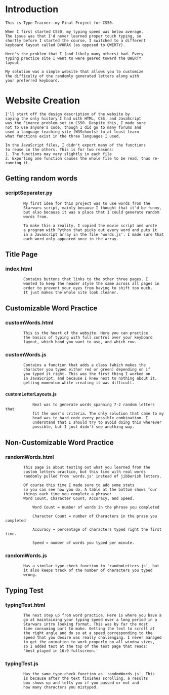 # Introduction
    This is Type Trainer——my Final Project for CS50.

    When I first started CS50, my typing speed was below average.
    The issue was that I'd never learned proper touch typing, so
    shortly before I started the course, I switched to a different
    keyboard layout called DVORAK (as opposed to QWERTY).

    Here's the problem that I (and likely many others) had. Every
    typing practice site I went to were geared toward the QWERTY
    layout. 

    My solution was a simple website that allows you to customize
    the difficulty of the randomly generated letters along with
    your preferred keyboard.



# Website Creation
    I'll start off the design description of the website by
    saying the only history I had with HTML, CSS, and JavaScript
    was the Finance problem set in CS50. Despite this, I made sure
    not to use anyone's code, though I did go to many forums and
    used a language teaching site (W3Schools) to at least learn
    what functions exist in the three languages I used.

    In the JavaScript files, I didn't export many of the functions
    to reuse in the others. This is for two reasons:
    1. The functions may vary slightly in each file
    2. Exporting one function causes the whole file to be read, thus re-running it.


##  Getting random words
###     scriptSeparater.py
            My first idea for this project was to use words from the
            Starwars script, mainly because I thought that it'd be funny,
            but also because it was a place that I could generate random
            words from.

            To make this a reality, I copied the movie script and wrote
            a program with Python that picks out every word and puts it
            in a Javascript array in the file 'words.js'. I made sure that
            each word only appeared once in the array.


##  Title Page
###     index.html
            Contains buttons that links to the other three pages. I
            wanted to keep the header style the same across all pages in
            order to prevent your eyes from having to shift too much.
            It just makes the whole site look cleaner.


##  Customizable Word Practice
###     customWords.html
            This is the heart of the website. Here you can practice
            the basics of typing with full control over your keyboard
            layout, which hand you want to use, and which row.

###     customWords.js
            Contains a function that adds a class (which makes the
            character you typed either red or green) depending on if
            you typed it right. This was the first thing I worked on
            in JavaScript, and because I knew next to nothing about it,
            getting momentum while creating it was difficult.

####        customLetterLayouts.js
                Next was to generate words spanning 7-2 random letters that
                fit the user's criteria. The only solution that came to my
                head was to hard-code every possible combination. I 
                understand that I should try to avoid doing this wherever
                possible, but I just didn't see anothing way.
    

##  Non-Customizable Word Practice
###     randomWords.html
            This page is about testing out what you learned from the
            custom letters practice, but this time with real words
            randomly pulled from 'words.js' instead of jibberish letters.

            Of course this time I made sure to add some stats
            so you can see how you do. A table at the bottom shows four
            things each time you complete a phrase:
            Word Count, Character Count, Accuracy, and Speed. 

                Word Count = number of words in the phrase you completed

                Character Count = number of Characters in the prase you completed

                Accuracy = percentage of characters typed right the first time.

                Speed = number of words you typed per minute.

###     randomWords.js
            Has a similar type-check function to 'randomLetters.js', but
            it also keeps track of the number of characters you typed
            wrong.
    

##  Typing Test
###     typingTest.html
            The next step up from word practice. Here is where you have a
            go at maintaining your typing speed over a long period in a 
            Starwars intro looking format. This was by far the most
            time consuming part to make. Getting the text to scroll at
            the right angle and do so at a speed corresponding to the
            speed that you desire was really challenging. I never managed
            to get the animation to work properly on all window sizes,
            so I added text at the top of the test page that reads:
            'best played in 16:9 fullscreen.'

###     typingTest.js
            Has the same type-check function as 'randomWords.js'. This
            is because after the text finishes scrolling, a results
            box shows up and tells you if you passed or not and
            how many characters you mistyped.